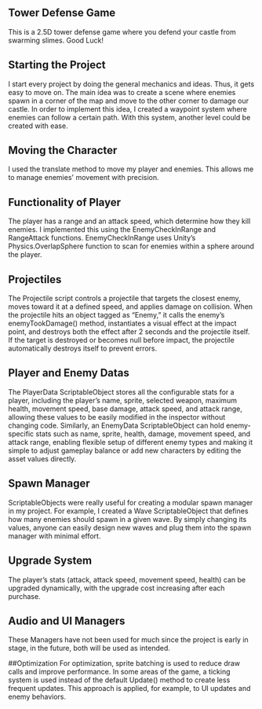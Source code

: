 ## Tower Defense Game
This is a 2.5D tower defense game where you defend your castle from swarming slimes. Good Luck!

## Starting the Project
I start every project by doing the general mechanics and ideas. Thus, it gets easy to move on.
The main idea was to create a scene where enemies spawn in a corner of the map and move to the other corner to damage our castle. In order to implement this idea, I created a waypoint system where enemies can follow a certain path. With this system, another level could be created with ease.

## Moving the Character
I used the translate method to move my player and enemies. This allows me to manage enemies' movement with precision.

## Functionality of Player
The player has a range and an attack speed, which determine how they kill enemies. I implemented this using the EnemyCheckInRange and RangeAttack functions. EnemyCheckInRange uses Unity’s Physics.OverlapSphere function to scan for enemies within a sphere around the player.

## Projectiles
The Projectile script controls a projectile that targets the closest enemy, moves toward it at a defined speed, and applies damage on collision. When the projectile hits an object tagged as “Enemy,” it calls the enemy’s enemyTookDamage() method, instantiates a visual effect at the impact point, and destroys both the effect after 2 seconds and the projectile itself. If the target is destroyed or becomes null before impact, the projectile automatically destroys itself to prevent errors.

## Player and Enemy Datas
The PlayerData ScriptableObject stores all the configurable stats for a player, including the player’s name, sprite, selected weapon, maximum health, movement speed, base damage, attack speed, and attack range, allowing these values to be easily modified in the inspector without changing code. Similarly, an EnemyData ScriptableObject can hold enemy-specific stats such as name, sprite, health, damage, movement speed, and attack range, enabling flexible setup of different enemy types and making it simple to adjust gameplay balance or add new characters by editing the asset values directly.

## Spawn Manager
ScriptableObjects were really useful for creating a modular spawn manager in my project. For example, I created a Wave ScriptableObject that defines how many enemies should spawn in a given wave. By simply changing its values, anyone can easily design new waves and plug them into the spawn manager with minimal effort.

## Upgrade System

The player’s stats (attack, attack speed, movement speed, health) can be upgraded dynamically, with the upgrade cost increasing after each purchase.

## Audio and UI Managers
These Managers have not been used for much since the project is early in stage, in the future, both will be used as intended.

##Optimization
For optimization, sprite batching is used to reduce draw calls and improve performance.
In some areas of the game, a ticking system is used instead of the default Update() method to create less frequent updates. This approach is applied, for example, to UI updates and enemy behaviors.
